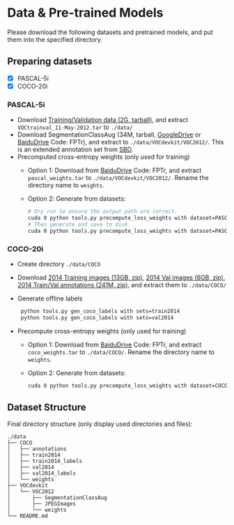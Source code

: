 # Data & Pre-trained Models

Please download the following datasets and pretrained models, and put them into the specified directory.

## Preparing datasets

* [x] PASCAL-5i
* [x] COCO-20i

### PASCAL-5i

* Download [Training/Validation data (2G, tarball)](http://host.robots.ox.ac.uk/pascal/VOC/voc2012/VOCtrainval_11-May-2012.tar), and extract `VOCtrainval_11-May-2012.tar` to `./data/`
* Download SegmentationClassAug (34M, tarball, [GoogleDrive](https://drive.google.com/file/d/1cdBd-Yg6doY1gj_LxttWm6V9ZoPJCLSP/view?usp=sharing) or [BaiduDrive](https://pan.baidu.com/s/169SnDvx9dnfldIUbnouQwA) Code: FPTr), and extract to `./data/VOCdevkit/VOC2012/`. This is an extended annotation set from [SBD](http://home.bharathh.info/pubs/codes/SBD/download.html).
* Precomputed cross-entropy weights (only used for training)
  * Option 1: Download from [BaiduDrive](https://pan.baidu.com/s/169SnDvx9dnfldIUbnouQwA) Code: FPTr, and extract `pascal_weights.tar` to `./data/VOCdevkit/VOC2012/`. Rename the directory name to `weights`.
  * Option 2: Generate from datasets:

    ```bash
    # Dry run to ensure the output path are correct.
    cuda 0 python tools.py precompute_loss_weights with dataset=PASCAL dry_run=True
    # Then generate and save to disk.
    cuda 0 python tools.py precompute_loss_weights with dataset=PASCAL
    ```

### COCO-20i

* Create directory `./data/COCO`
* Download [2014 Training images (13GB, zip)](http://images.cocodataset.org/zips/train2014.zip), [2014 Val images (6GB, zip)](http://images.cocodataset.org/zips/val2014.zip), [2014 Train/Val annotations (241M, zip)](http://images.cocodataset.org/annotations/annotations_trainval2014.zip), and extract them to `./data/COCO/` 
* Generate offline labels

  ```bash
   python tools.py gen_coco_labels with sets=train2014
   python tools.py gen_coco_labels with sets=val2014
  ```

* Precompute cross-entropy weights (only used for training)
  * Option 1: Download from [BaiduDrive](https://pan.baidu.com/s/169SnDvx9dnfldIUbnouQwA) Code: FPTr, and extract `coco_weights.tar` to `./data/COCO/`. Rename the directory name to `weights`.
  * Option 2: Generate from datasets:

    ```bash
    cuda 0 python tools.py precompute_loss_weights with dataset=COCO save_byte=True
    ```

## Dataset Structure

Final directory structure (only display used directories and files):

```
./data
├── COCO
│   ├── annotations
│   ├── train2014
│   ├── train2014_labels
│   ├── val2014
│   ├── val2014_labels
│   └── weights
├── VOCdevkit
│   └── VOC2012
│       ├── SegmentationClassAug
│       ├── JPEGImages
│       └── weights
└── README.md
```
